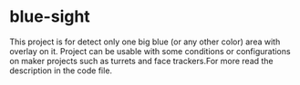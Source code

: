 # blue-sight
This project is for detect only one big blue (or any other color) area with overlay on it. 
Project can be usable with some conditions or configurations on maker projects such as turrets and face trackers.For more read the description in the code file.
